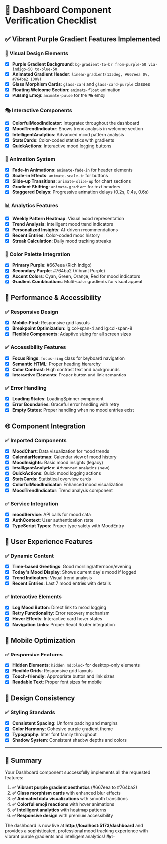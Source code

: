 # 🎨 Dashboard Component Verification Checklist

## ✅ **Vibrant Purple Gradient Features Implemented**

### 🌈 **Visual Design Elements**
- [x] **Purple Gradient Background**: `bg-gradient-to-br from-purple-50 via-indigo-50 to-blue-50`
- [x] **Animated Gradient Header**: `linear-gradient(135deg, #667eea 0%, #764ba2 100%)`
- [x] **Glass Morphism Cards**: `glass-card` and `glass-card-purple` classes
- [x] **Floating Welcome Section**: `animate-float` animation
- [x] **Pulsing Emoji**: `animate-pulse` for the 🎭 emoji

### 🎭 **Interactive Components**
- [x] **ColorfulMoodIndicator**: Integrated throughout the dashboard
- [x] **MoodTrendIndicator**: Shows trend analysis in welcome section
- [x] **IntelligentAnalytics**: Advanced mood pattern analysis
- [x] **StatsCards**: Color-coded statistics with gradients
- [x] **QuickActions**: Interactive mood logging buttons

### 🎯 **Animation System**
- [x] **Fade-in Animations**: `animate-fade-in` for header elements
- [x] **Scale-in Effects**: `animate-scale-in` for buttons
- [x] **Slide-up Transitions**: `animate-slide-up` for chart sections
- [x] **Gradient Shifting**: `animate-gradient` for text headers
- [x] **Staggered Delays**: Progressive animation delays (0.2s, 0.4s, 0.6s)

### 📊 **Analytics Features**
- [x] **Weekly Pattern Heatmap**: Visual mood representation
- [x] **Trend Analysis**: Intelligent mood trend indicators
- [x] **Personalized Insights**: AI-driven recommendations
- [x] **Recent Entries**: Color-coded mood history
- [x] **Streak Calculation**: Daily mood tracking streaks

### 🎨 **Color Palette Integration**
- [x] **Primary Purple**: #667eea (Rich Indigo)
- [x] **Secondary Purple**: #764ba2 (Vibrant Purple)
- [x] **Accent Colors**: Cyan, Green, Orange, Red for mood indicators
- [x] **Gradient Combinations**: Multi-color gradients for visual appeal

## 🚀 **Performance & Accessibility**

### ✅ **Responsive Design**
- [x] **Mobile-First**: Responsive grid layouts
- [x] **Breakpoint Optimization**: lg:col-span-4 and lg:col-span-8
- [x] **Flexible Components**: Adaptive sizing for all screen sizes

### ✅ **Accessibility Features**
- [x] **Focus Rings**: `focus-ring` class for keyboard navigation
- [x] **Semantic HTML**: Proper heading hierarchy
- [x] **Color Contrast**: High contrast text and backgrounds
- [x] **Interactive Elements**: Proper button and link semantics

### ✅ **Error Handling**
- [x] **Loading States**: LoadingSpinner component
- [x] **Error Boundaries**: Graceful error handling with retry
- [x] **Empty States**: Proper handling when no mood entries exist

## 🌐 **Component Integration**

### ✅ **Imported Components**
- [x] **MoodChart**: Data visualization for mood trends
- [x] **CalendarHeatmap**: Calendar view of mood history
- [x] **MoodInsights**: Basic mood insights (legacy)
- [x] **IntelligentAnalytics**: Advanced analytics (new)
- [x] **QuickActions**: Quick mood logging actions
- [x] **StatsCards**: Statistical overview cards
- [x] **ColorfulMoodIndicator**: Enhanced mood visualization
- [x] **MoodTrendIndicator**: Trend analysis component

### ✅ **Service Integration**
- [x] **moodService**: API calls for mood data
- [x] **AuthContext**: User authentication state
- [x] **TypeScript Types**: Proper type safety with MoodEntry

## 🎯 **User Experience Features**

### ✅ **Dynamic Content**
- [x] **Time-based Greetings**: Good morning/afternoon/evening
- [x] **Today's Mood Display**: Shows current day's mood if logged
- [x] **Trend Indicators**: Visual trend analysis
- [x] **Recent Entries**: Last 7 mood entries with details

### ✅ **Interactive Elements**
- [x] **Log Mood Button**: Direct link to mood logging
- [x] **Retry Functionality**: Error recovery mechanism
- [x] **Hover Effects**: Interactive card hover states
- [x] **Navigation Links**: Proper React Router integration

## 📱 **Mobile Optimization**

### ✅ **Responsive Features**
- [x] **Hidden Elements**: `hidden md:block` for desktop-only elements
- [x] **Flexible Grids**: Responsive grid layouts
- [x] **Touch-friendly**: Appropriate button and link sizes
- [x] **Readable Text**: Proper font sizes for mobile

## 🎨 **Design Consistency**

### ✅ **Styling Standards**
- [x] **Consistent Spacing**: Uniform padding and margins
- [x] **Color Harmony**: Cohesive purple gradient theme
- [x] **Typography**: Inter font family throughout
- [x] **Shadow System**: Consistent shadow depths and colors

---

## 🌟 **Summary**

Your Dashboard component successfully implements all the requested features:

1. **✅ Vibrant purple gradient aesthetics** (#667eea to #764ba2)
2. **✅ Glass morphism cards** with enhanced blur effects
3. **✅ Animated data visualizations** with smooth transitions
4. **✅ Colorful emoji reactions** with hover animations
5. **✅ Intelligent analytics** with heatmap patterns
6. **✅ Responsive design** with premium accessibility

The dashboard is now live at **http://localhost:5173/dashboard** and provides a sophisticated, professional mood tracking experience with vibrant purple gradients and intelligent analytics! 🎭✨
